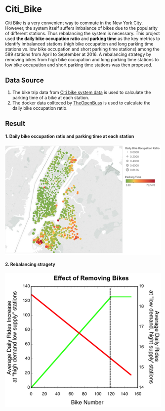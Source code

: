 # Citi_Bike
Citi Bike is a very convenient way to commute in the New York City. However, the system itself suffers imbalance of bikes due to the popularity of different stations.  Thus rebalancing the system is necessary. This project used **the daily bike occupation ratio** and **parking time** as the key metrics to identify imbalanced stations (high bike occupation and long parking time stations vs. low bike occupation and short parking time stations) among the 589 stations from April to September at 2016.   A rebalancing strategy by removing bikes from high bike occupation and long parking time stations to low bike occupation and short parking time stations was then proposed. 

## Data Source
1. The bike trip data from [Citi bike system data](https://www.citibikenyc.com/system-data) is used to calculate the parking time of a bike at each station.
2. The docker data collteced by [TheOpenBuss](https://www.theopenbus.com/) is used to calculate the daily bike occupation ratio.

## Result
#### 1. Daily bike occupation ratio and parking time at each station
![Daily bike occupation ratio and parking time at each station](https://github.com/DNApower/Citi_Bike/blob/master/image/stations.png)

#### 2. Rebalancing stragety
![rebalancing](https://github.com/DNApower/Citi_Bike/blob/master/image/removing_strategy.png)

